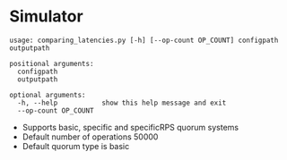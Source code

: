 # Simulator

```
usage: comparing_latencies.py [-h] [--op-count OP_COUNT] configpath outputpath

positional arguments:
  configpath
  outputpath

optional arguments:
  -h, --help           show this help message and exit
  --op-count OP_COUNT
 ```

 - Supports basic, specific and specificRPS quorum systems
 - Default number of operations 50000
 - Default quorum type is basic
 